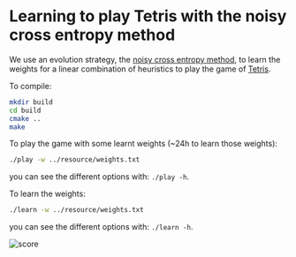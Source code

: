 # Learning to play Tetris with the noisy cross entropy method
We use an evolution strategy, the [noisy cross entropy method](resource/cem.pdf), to learn the weights for a linear combination of heuristics to play the game of [Tetris](https://en.wikipedia.org/wiki/Tetris?msclkid=ce9e9043b1da11eca8bd89951e684862).

To compile:
```bash
mkdir build
cd build
cmake ..
make
```

To play the game with some learnt weights (~24h to learn those weights):
```bash
./play -w ../resource/weights.txt
```

you can see the different options with: `./play -h`.

To learn the weights:
```bash
./learn -w ../resource/weights.txt
```

you can see the different options with: `./learn -h`.

![score](score.png)
